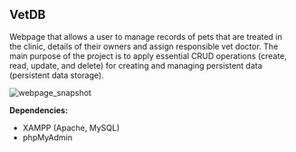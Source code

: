 ## VetDB

Webpage that allows a user to manage records of pets that are treated in the clinic, details of their owners and assign responsible vet doctor. 
The main purpose of the project is to apply essential CRUD operations (create, read, update, and delete) for creating and managing persistent data (persistent data storage).

![webpage_snapshot](https://user-images.githubusercontent.com/79474744/173185571-459c4c09-58c9-40d7-adae-35fe0a3d9f0c.PNG)

**Dependencies:**
- XAMPP (Apache, MySQL)
- phpMyAdmin

